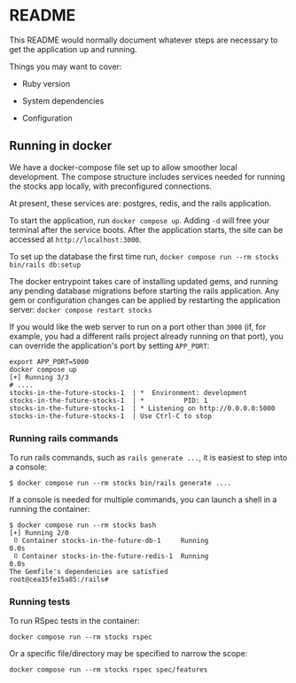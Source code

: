 # README

This README would normally document whatever steps are necessary to get the
application up and running.

Things you may want to cover:

- Ruby version

- System dependencies

- Configuration

## Running in docker

We have a docker-compose file set up to allow smoother local development.
The compose structure includes services needed for running the stocks app
locally, with preconfigured connections.

At present, these services are: postgres, redis, and the rails application.

To start the application, run `docker compose up`. Adding `-d` will free your
terminal after the service boots. After the application starts, the site can
be accessed at `http://localhost:3000`.

To set up the database the first time run, `docker compose run --rm stocks bin/rails db:setup`

The docker entrypoint takes care of installing updated gems, and running any
pending database migrations before starting the rails application. Any
gem or configuration changes can be applied by restarting the application server:
`docker compose restart stocks`

If you would like the web server to run on a port other than `3000` (if, for
example, you had a different rails project already running on that port),
you can override the application's port by setting `APP_PORT`:

```shell
export APP_PORT=5000
docker compose up
[+] Running 3/3
# ....
stocks-in-the-future-stocks-1  | *  Environment: development
stocks-in-the-future-stocks-1  | *          PID: 1
stocks-in-the-future-stocks-1  | * Listening on http://0.0.0.0:5000
stocks-in-the-future-stocks-1  | Use Ctrl-C to stop
```

### Running rails commands

To run rails commands, such as `rails generate ...`, it is easiest to step
into a console:

```shell
$ docker compose run --rm stocks bin/rails generate ....
```

If a console is needed for multiple commands, you can launch a shell in a running the container:

```shell
$ docker compose run --rm stocks bash
[+] Running 2/0
 ⠿ Container stocks-in-the-future-db-1     Running                                                  0.0s
 ⠿ Container stocks-in-the-future-redis-1  Running                                                  0.0s
The Gemfile's dependencies are satisfied
root@cea35fe15a85:/rails#
```

### Running tests

To run RSpec tests in the container:

```shell
docker compose run --rm stocks rspec
```

Or a specific file/directory may be specified to narrow the scope:

```shell
docker compose run --rm stocks rspec spec/features
```

